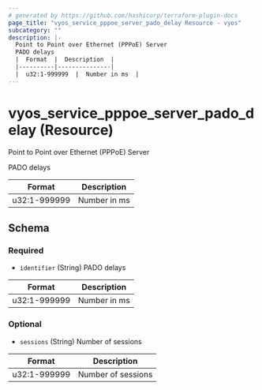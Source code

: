 ```yaml
---
# generated by https://github.com/hashicorp/terraform-plugin-docs
page_title: "vyos_service_pppoe_server_pado_delay Resource - vyos"
subcategory: ""
description: |-
  Point to Point over Ethernet (PPPoE) Server
  PADO delays
  |  Format  |  Description  |
  |----------|---------------|
  |  u32:1-999999  |  Number in ms  |
---
```


# vyos_service_pppoe_server_pado_delay (Resource)

Point to Point over Ethernet (PPPoE) Server

PADO delays

|  Format  |  Description  |
|----------|---------------|
|  u32:1-999999  |  Number in ms  |



<!-- schema generated by tfplugindocs -->
## Schema

### Required

- `identifier` (String) PADO delays

|  Format  |  Description  |
|----------|---------------|
|  u32:1-999999  |  Number in ms  |

### Optional

- `sessions` (String) Number of sessions

|  Format  |  Description  |
|----------|---------------|
|  u32:1-999999  |  Number of sessions  |
